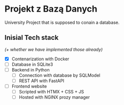 # Projekt z Bazą Danych
University Project that is supposed to conain a database.
## Inisial Tech stack
_(+ whether we have implemented those already)_
- [x] Contenarization with Docker
- [ ] Database in SQLite3
- [ ] Backend in Python
  - [ ] Connection with database by SQLModel
  - [ ] REST API with FastAPI
- [ ] Frontend website
  - [ ] Scripted with HTMX + CSS + JS
  - [ ] Hosted with NGINX prozy manager
